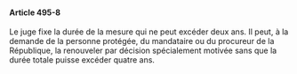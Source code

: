 #### Article 495-8

Le juge fixe la durée de la mesure qui ne peut excéder deux ans. Il peut, à la demande de la personne protégée, du mandataire ou du procureur de la République, la renouveler par décision spécialement motivée sans que la durée totale puisse excéder quatre ans.

